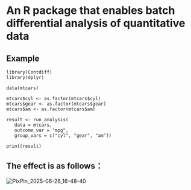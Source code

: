 # An R package that enables batch differential analysis of quantitative data

## Example
```
library(Contdiff)
library(dplyr)

data(mtcars)

mtcars$cyl <- as.factor(mtcars$cyl)
mtcars$gear <- as.factor(mtcars$gear)
mtcars$am <- as.factor(mtcars$am)

result <- run_analysis(
   data = mtcars,
   outcome_var = "mpg",
   group_vars = c("cyl", "gear", "am"))

print(result)
```

## The effect is as follows：
![PixPin_2025-06-26_16-48-40](https://github.com/user-attachments/assets/6b7c0ee9-633a-420a-8984-72eaea340f4f)

